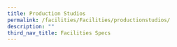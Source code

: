 ```yaml
---
title: Production Studios
permalink: /facilities/Facilities/productionstudios/
description: ""
third_nav_title: Facilities Specs
---
```




